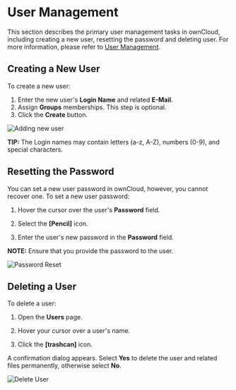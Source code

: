 # User Management

This section describes the primary user management tasks in ownCloud, including creating a new user, resetting the password and deleting user. For more information, please refer to [User Management](https://doc.owncloud.org/server/10.2/admin_manual/configuration/user/user_configuration.html).

## Creating a New User

To create a new user:

1. Enter the new user's **Login Name** and related **E-Mail**.
2. Assign **Groups** memberships. This step is optional.
3. Click the **Create** button.

  ![Adding new user](/images/2019/08/users-page-new-user.png)

**TIP:** The Login names may contain letters (a-z, A-Z), numbers (0-9), and special characters.

## Resetting the Password

You can set a new user password in ownCloud, however, you cannot recover one. To set a new user password:

1. Hover the cursor over the user's **Password** field.

2. Select the **[Pencil]** icon.

3. Enter the user's new password in the **Password** field.

  **NOTE:** Ensure that you provide the password to the user.

![Password Reset](/images/2019/08/users-page-new-password.png)

## Deleting a User

To delete a user:

1. Open the **Users** page.

2. Hover your cursor over a user's name.

3. Click the **[trashcan]** icon.

  A confirmation dialog appears. Select **Yes** to delete the user and related files permanently, otherwise select **No**.

![Delete User](/images/2019/08/delete-user-confirmation.png)
